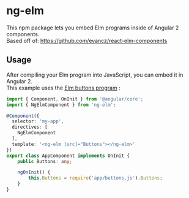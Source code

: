 # ng-elm

This npm package lets you embed Elm programs inside of Angular 2 components.<br>
Based off of: https://github.com/evancz/react-elm-components

## Usage

After compiling your Elm program into JavaScript, you can embed it in Angular 2.<br>
This example uses the [Elm buttons program](http://elm-lang.org/examples/buttons) :

```ts
import { Component, OnInit } from '@angular/core';
import { NgElmComponent } from 'ng-elm';

@Component({
  selector: 'my-app',
  directives: [
    NgElmComponent
  ],
  template: '<ng-elm [src]="Buttons"></ng-elm>'
})
export class AppComponent implements OnInit {
    public Buttons: any;

    ngOnInit() {
        this.Buttons = require('app/buttons.js').Buttons;
    }
}
```
